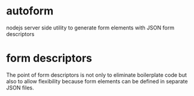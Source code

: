 autoform
========

nodejs server side utility to generate form elements with JSON form descriptors

# form descriptors

The point of form descriptors is not only to eliminate boilerplate code but also to allow flexibility because form elements 
can be defined in separate JSON files.
